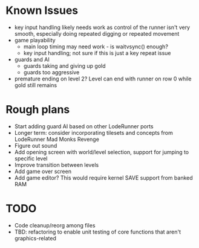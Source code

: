 # Known Issues
- key input handling likely needs work as control of   the runner isn't very smooth,
  especially doing repeated digging or repeated movement
- game playability
  - main loop timing may need work - is waitvsync() enough?
  - key input handling; not sure if this is just a key repeat  issue
- guards and AI
  - guards taking and giving up gold
  - guards too aggressive
- premature ending on level 2? Level can end with runner on row 0 while gold still remains

# Rough plans
- Start adding guard AI based on other LodeRunner ports
- Longer term: consider incorporating tilesets and concepts from LodeRunner Mad Monks Revenge
- Figure out sound
- Add opening screen with world/level selection, support for jumping to specific level
- Improve transition between levels
- Add game over screen
- Add game editor?  This would require kernel SAVE support from banked RAM

# TODO
- Code cleanup/reorg among files
- TBD: refactoring to enable unit testing of core functions that aren't graphics-related

